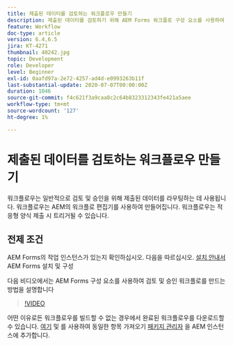 ```yaml
---
title: 제출된 데이터를 검토하는 워크플로우 만들기
description: 제출된 데이터를 검토하기 위해 AEM Forms 워크플로 구성 요소를 사용하여 AEM 워크플로 모델 만들기
feature: Workflow
doc-type: article
version: 6.4,6.5
jira: KT-4271
thumbnail: 40242.jpg
topic: Development
role: Developer
level: Beginner
exl-id: 0aafd97a-2e72-4257-ad4d-e0993263b11f
last-substantial-update: 2020-07-07T00:00:00Z
duration: 1046
source-git-commit: f4c621f3a9caa8c2c64b8323312343fe421a5aee
workflow-type: tm+mt
source-wordcount: '127'
ht-degree: 1%

---
```


# 제출된 데이터를 검토하는 워크플로우 만들기

워크플로우는 일반적으로 검토 및 승인을 위해 제출된 데이터를 라우팅하는 데 사용됩니다. 워크플로우는 AEM의 워크플로 편집기를 사용하여 만들어집니다. 워크플로우는 적응형 양식 제출 시 트리거될 수 있습니다.

## 전제 조건

AEM Forms의 작업 인스턴스가 있는지 확인하십시오. 다음을 따르십시오. [설치 안내서](https://experienceleague.adobe.com/docs/experience-manager-65/forms/install-aem-forms/osgi-installation/installing-configuring-aem-forms-osgi.html) AEM Forms 설치 및 구성

다음 비디오에서는 AEM Forms 구성 요소를 사용하여 검토 및 승인 워크플로를 만드는 방법을 설명합니다
>[!VIDEO](https://video.tv.adobe.com/v/40242?quality=12&learn=on)


어떤 이유로든 워크플로우를 빌드할 수 없는 경우에서 완료된 워크플로우를 다운로드할 수 있습니다. [여기](assets/review-submitted-data-workflow.zip) 및 를 사용하여 동일한 항목 가져오기 [패키지 관리자](http://localhost:4502/crx/packmgr/index.jsp) 을 AEM 인스턴스에 추가합니다.
